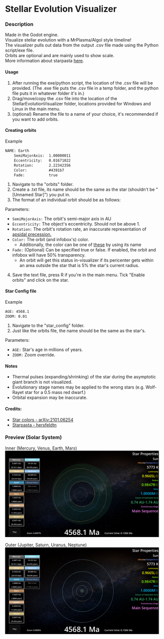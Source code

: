 # Stellar Evolution Visualizer

### Description
Made in the Godot engine.
<br>Visualize stellar evolution with a MrPlasma/Algol style timeline!
<br>The visualizer pulls out data from the output .csv file made using the Python script/exe file.
<br>Orbits are optional and are mainly used to show scale.
<br>More information about starpasta [here](https://worldbuildingpasta.blogspot.com/2022/11/an-apple-pie-from-scratch-part-ii.html?m=1).

#### Usage
1. After running the exe/python script, the location of the .csv file will be provided.
(The .exe file puts the .csv file in a temp folder, and the python file puts it in whatever folder it's in.)
2. Drag/move/copy the .csv file into the location of the StellarEvolutionVisualizer folder, locations provided
for Windows and Linux in the main menu.
3. (optional) Rename the file to a name of your choice, it's recommended if you want to add orbits.

#### Creating orbits

Example

    NAME: Earth
        SemiMajorAxis:  1.00000011
        Eccentricity:   0.01671022
        Rotation:       2.22342356
        Color:          #4391b7
        Fade:           true

1. Navigate to the "orbits" folder.
2. Create a .txt file, its name should be the same as the star (shouldn't be "[Unnamed Star]") you put in.
3. The format of an individual orbit should be as follows:

Parameters:
- ``SemiMajorAxis:`` The orbit's semi-major axis in AU
- ``Eccentricity:``  The object's eccentricity. Should not be above 1.
- ``Rotation:`` The orbit's rotation rate, an inaccurate representation of [apsidal precession.](https://en.wikipedia.org/wiki/Apsidal_precession)
- ``Color:`` The orbit (and infobox's) color.
  - Additionally, the color can be one of [these](https://raw.githubusercontent.com/godotengine/godot-docs/master/img/color_constants.png) by using its name
- ``Fade:`` (Optional) Can be specified true or false. If enabled, the orbit and infobox will have 50% transparency.
  - An orbit will get this status in-visualizer if its pericenter gets within an area outside the star that is 5% the star's current radius.
4. Save the text file, press R if you're in the main menu. Tick "Enable orbits" and click on the star.

#### Star Config file

Example

    AGE: 4568.1
    ZOOM: 0.01

1. Navigate to the "star_config" folder.
2. Just like the orbits file, the name should be the same as the star's.

Parameters:
- ``AGE:`` Star's age in millions of years.
- ``ZOOM:`` Zoom override.

#### Notes
- Thermal pulses (expanding/shrinking) of the star during the asymptotic giant branch is not visualized.
- Evolutionary stage names may be applied to the wrong stars (e.g. Wolf-Rayet star for a 0.5 mass red dwarf.)
- Orbital expansion may be inaccurate.

#### Credits:
- [Star colors - arXiv:2101.06254](https://arxiv.org/abs/2101.06254)
- [Starpasta - hersfeldtn](https://github.com/hersfeldtn/Starpasta/releases)

### Preview (Solar System)
Inner (Mercury, Venus, Earth, Mars)
![The inner solar system](/showcase/D%202025-09-10%20T%2008-30-30.png)

Outer (Jupiter, Saturn, Uranus, Neptune)
![The outer solar system](/showcase/D%202025-09-10%20T%2008-30-33.png)
